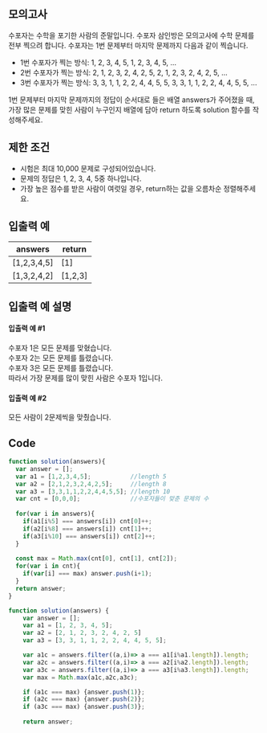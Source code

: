 ## 모의고사
수포자는 수학을 포기한 사람의 준말입니다. 수포자 삼인방은 모의고사에 수학 문제를 전부 찍으려 합니다. 수포자는 1번 문제부터 마지막 문제까지 다음과 같이 찍습니다.

* 1번 수포자가 찍는 방식: 1, 2, 3, 4, 5, 1, 2, 3, 4, 5, ...
* 2번 수포자가 찍는 방식: 2, 1, 2, 3, 2, 4, 2, 5, 2, 1, 2, 3, 2, 4, 2, 5, ...
* 3번 수포자가 찍는 방식: 3, 3, 1, 1, 2, 2, 4, 4, 5, 5, 3, 3, 1, 1, 2, 2, 4, 4, 5, 5, ...

1번 문제부터 마지막 문제까지의 정답이 순서대로 들은 배열 answers가 주어졌을 때, 가장 많은 문제를 맞힌 사람이 누구인지 배열에 담아 return 하도록 solution 함수를 작성해주세요.

## 제한 조건
* 시험은 최대 10,000 문제로 구성되어있습니다.   
* 문제의 정답은 1, 2, 3, 4, 5중 하나입니다.   
* 가장 높은 점수를 받은 사람이 여럿일 경우, return하는 값을 오름차순 정렬해주세요.   
## 입출력 예
|answers|return|
|---|---|
|[1,2,3,4,5]|[1]|
|[1,3,2,4,2]|[1,2,3]|
## 입출력 예 설명
#### 입출력 예 #1

수포자 1은 모든 문제를 맞혔습니다.   
수포자 2는 모든 문제를 틀렸습니다.   
수포자 3은 모든 문제를 틀렸습니다.   
따라서 가장 문제를 많이 맞힌 사람은 수포자 1입니다.   

#### 입출력 예 #2

모든 사람이 2문제씩을 맞췄습니다.    

## Code
```javascript
function solution(answers){
  var answer = [];
  var a1 = [1,2,3,4,5];           //length 5
  var a2 = [2,1,2,3,2,4,2,5];     //length 8
  var a3 = [3,3,1,1,2,2,4,4,5,5]; //length 10
  var cnt = [0,0,0];              //수포자들이 맞춘 문제의 수
  
  for(var i in answers){
    if(a1[i%5] === answers[i]) cnt[0]++;
    if(a2[i%8] === answers[i]) cnt[1]++;
    if(a3[i%10] === answers[i]) cnt[2]++;
  }
  
  const max = Math.max(cnt[0], cnt[1], cnt[2]);
  for(var i in cnt){
    if(var[i] === max) answer.push(i+1);
  }
  return answer;
}
```
```javascript
function solution(answers) {
    var answer = [];
    var a1 = [1, 2, 3, 4, 5];
    var a2 = [2, 1, 2, 3, 2, 4, 2, 5]
    var a3 = [3, 3, 1, 1, 2, 2, 4, 4, 5, 5];

    var a1c = answers.filter((a,i)=> a === a1[i%a1.length]).length;
    var a2c = answers.filter((a,i)=> a === a2[i%a2.length]).length;
    var a3c = answers.filter((a,i)=> a === a3[i%a3.length]).length;
    var max = Math.max(a1c,a2c,a3c);

    if (a1c === max) {answer.push(1)};
    if (a2c === max) {answer.push(2)};
    if (a3c === max) {answer.push(3)};
      
    return answer;
